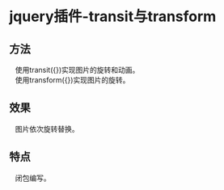 jquery插件-transit与transform
=
## 方法
    使用transit({})实现图片的旋转和动画。<br>
    使用transform({})实现图片的旋转。
## 效果
    图片依次旋转替换。
## 特点
    闭包编写。
